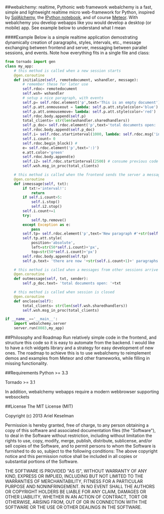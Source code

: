 ##webalchemy: realtime, Pythonic web framework
webalchemy is a fast, simple and lightweight realtime micro web-framework for Python, inspired by [SqlAlchemy](http://www.sqlalchemy.org/), the [IPython notebook](http://ipython.org/), and of course [Meteor](http://www.meteor.com/). With webalchemy you develop webapps like you would develop a desktop (or mobile) app. See example below to understand what I mean

####Example
Below is a simple realtime application demostrating dynamically creation of paragraphs, styles, intervals, etc., message exchanging between frontend and server, messaging between parallel sessions, and events. Note how everything fits in a single file and class:
```python
from tornado import gen
class my_app:    
    # this method is called when a new session starts
    @gen.coroutine
    def initialize(self, remotedocument, wshandler, message):
        # remember these for later use
        self.rdoc= remotedocument
        self.wsh= wshandler
        # setup a nice paragraph, with events
        self.p= self.rdoc.element('p',text='This is an empty document')
        self.p.att.onmouseout = lambda: self.p.att.style(color='blue')
        self.p.att.onmousemove= lambda: self.p.att.style(color='red')
        self.rdoc.body.append(self.p)
        total_clients= str(len(wshandler.sharedhandlers))
        self.p_doc= self.rdoc.element('p',text='total documents open: '+total_clients)
        self.rdoc.body.append(self.p_doc)
        self.i= self.rdoc.startinterval(1000, lambda: self.rdoc.msg('interval!'))
        self.i.count= 0
        self.rdoc.begin_block() #
        e= self.rdoc.element('p',text=':)')
        e.att.color='green'
        self.rdoc.body.append(e)
        self.i2= self.rdoc.startinterval(2500) # consume previous code block
        self.wsh.msg_in_proc(total_clients)

    # this method is called when the frontend sends the server a message
    @gen.coroutine
    def inmessage(self, txt):
        if txt!='interval!':
            return
        if self.i.count>5:
            self.i.stop()
            self.i2.stop()
        self.i.count+=1
        try:
            self.tp.remove()
        except Exception as e:
            pass
        self.tp= self.rdoc.element('p',text='New paragraph #'+str(self.i.count))
        self.tp.att.style(
            position='absolute',
            left=str(50*self.i.count)+'px',
            top=str(50*self.i.count)+'px')
        self.rdoc.body.append(self.tp)
        self.p.text= 'there are now '+str(self.i.count+1)+' paragraphs'

    # this method is called when a messages from other sessions arrive
    @gen.coroutine
    def outmessage(self, txt, sender):
        self.p_doc.text= 'total documents open: '+txt

    # this method is called when session is closed
    @gen.coroutine
    def onclose(self):
        total_clients= str(len(self.wsh.sharedhandlers))
        self.wsh.msg_in_proc(total_clients)

if __name__=='__main__':
    import webalchemy.server
    server.run(8083,my_app)
```
##Philosophy and Roadmap
Run relatively simple code in the frontend, and structure this code so it is easy to automate from the backend. I would like to have a rich widgets library and a strategy for easy development of new ones. The roadmap to achieve this is to use webalchemy to reimplement demos and examples from Meteor and other frameworks, while filling in missing functionality.

##Requirements
Python >= 3.3

Tornado >= 3.1

In addition, webalchemy webapps require a modern webbrowser supporting websockets

##License
The MIT License (MIT)

Copyright (c) 2013 Ariel Keselman

Permission is hereby granted, free of charge, to any person obtaining a copy of this software and associated documentation files (the "Software"), to deal in the Software without restriction, including without limitation the rights to use, copy, modify, merge, publish, distribute, sublicense, and/or sell copies of the Software, and to permit persons to whom the Software is furnished to do so, subject to the following conditions: The above copyright notice and this permission notice shall be included in all copies or substantial portions of the Software.

THE SOFTWARE IS PROVIDED "AS IS", WITHOUT WARRANTY OF ANY KIND, EXPRESS OR IMPLIED, INCLUDING BUT NOT LIMITED TO THE WARRANTIES OF MERCHANTABILITY, FITNESS FOR A PARTICULAR PURPOSE AND NONINFRINGEMENT. IN NO EVENT SHALL THE AUTHORS OR COPYRIGHT HOLDERS BE LIABLE FOR ANY CLAIM, DAMAGES OR OTHER LIABILITY, WHETHER IN AN ACTION OF CONTRACT, TORT OR OTHERWISE, ARISING FROM, OUT OF OR IN CONNECTION WITH THE SOFTWARE OR THE USE OR OTHER DEALINGS IN THE SOFTWARE.

